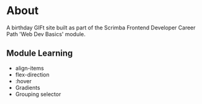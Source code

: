 # About

A birthday GIFt site built as part of the Scrimba Frontend Developer Career Path 'Web Dev Basics' module.

## Module Learning

- align-items
- flex-direction
- :hover
- Gradients
- Grouping selector
